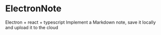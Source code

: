 # ElectronNote
Electron + react + typescript  Implement a Markdown note, save it locally and upload it to the cloud
